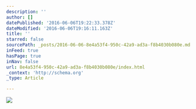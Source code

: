 ```yaml
---
description: ''
author: []
datePublished: '2016-06-06T19:22:33.378Z'
dateModified: '2016-06-06T19:16:11.163Z'
title: ''
starred: false
sourcePath: _posts/2016-06-06-8e4a53f4-950c-42a9-ad3a-f8b4030b080e.md
inFeed: true
hasPage: true
inNav: false
url: 8e4a53f4-950c-42a9-ad3a-f8b4030b080e/index.html
_context: 'http://schema.org'
_type: Article

---
```

![](https://the-grid-user-content.s3-us-west-2.amazonaws.com/66ee4cf8-5cb4-49ea-b762-b8ccffd0b604.jpg)